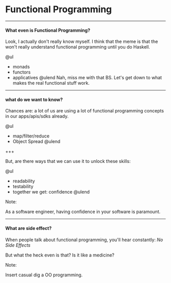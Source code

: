 # Functional Programming

---

#### What even is Functional Programming?

Look, I actually don't really know myself. I think that the meme is that the won't really understand functional programming until you do Haskell.

@ul
- monads
- functors
- applicatives
@ulend
Nah, miss me with that BS.
Let's get down to what makes the real functional stuff work.

---

#### what do we want to know?

Chances are: a lot of us are using a lot of functional programming concepts in our apps/apis/sdks already.

@ul
- map/filter/reduce
- Object Spread
@ulend

+++

But, are there ways that we can use it to unlock these skills:

@ul
- readability
- testability
- together we get: confidence
@ulend

Note:

As a software engineer, having confidence in your software is paramount.

---

#### What are side effect?

When people talk about functional programming, you'll hear constantly:
_No Side Effects_

But what the heck even is that? 
Is it like a medicine?

Note:

Insert casual dig a OO programming.


